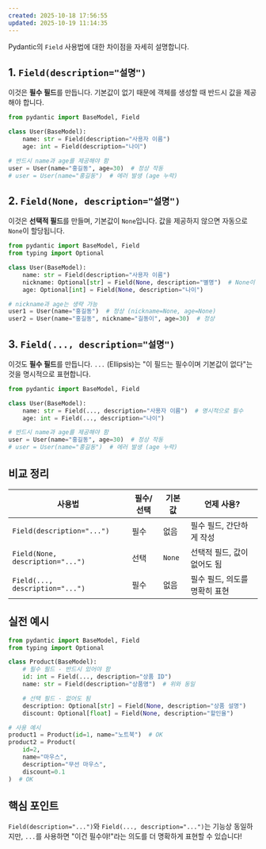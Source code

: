 ```yaml
---
created: 2025-10-18 17:56:55
updated: 2025-10-19 11:14:35
---
```

Pydantic의 `Field` 사용법에 대한 차이점을 자세히 설명합니다.

## 1. `Field(description="설명")`

이것은 **필수 필드**를 만듭니다. 기본값이 없기 때문에 객체를 생성할 때 반드시 값을 제공해야 합니다.

```python
from pydantic import BaseModel, Field

class User(BaseModel):
    name: str = Field(description="사용자 이름")
    age: int = Field(description="나이")

# 반드시 name과 age를 제공해야 함
user = User(name="홍길동", age=30)  # 정상 작동
# user = User(name="홍길동")  # 에러 발생 (age 누락)
```

## 2. `Field(None, description="설명")`

이것은 **선택적 필드**를 만들며, 기본값이 `None`입니다. 값을 제공하지 않으면 자동으로 `None`이 할당됩니다.

```python
from pydantic import BaseModel, Field
from typing import Optional

class User(BaseModel):
    name: str = Field(description="사용자 이름")
    nickname: Optional[str] = Field(None, description="별명")  # None이 기본값
    age: Optional[int] = Field(None, description="나이")

# nickname과 age는 생략 가능
user1 = User(name="홍길동")  # 정상 (nickname=None, age=None)
user2 = User(name="홍길동", nickname="길동이", age=30)  # 정상
```

## 3. `Field(..., description="설명")`

이것도 **필수 필드**를 만듭니다. `...` (Ellipsis)는 "이 필드는 필수이며 기본값이 없다"는 것을 명시적으로 표현합니다.

```python
from pydantic import BaseModel, Field

class User(BaseModel):
    name: str = Field(..., description="사용자 이름")  # 명시적으로 필수
    age: int = Field(..., description="나이")

# 반드시 name과 age를 제공해야 함
user = User(name="홍길동", age=30)  # 정상 작동
# user = User(name="홍길동")  # 에러 발생 (age 누락)
```

## 비교 정리

| 사용법 | 필수/선택 | 기본값 | 언제 사용? |
|--------|-----------|--------|------------|
| `Field(description="...")` | 필수 | 없음 | 필수 필드, 간단하게 작성 |
| `Field(None, description="...")` | 선택 | `None` | 선택적 필드, 값이 없어도 됨 |
| `Field(..., description="...")` | 필수 | 없음 | 필수 필드, 의도를 명확히 표현 |

## 실전 예시

```python
from pydantic import BaseModel, Field
from typing import Optional

class Product(BaseModel):
    # 필수 필드 - 반드시 있어야 함
    id: int = Field(..., description="상품 ID")
    name: str = Field(description="상품명")  # 위와 동일

    # 선택 필드 - 없어도 됨
    description: Optional[str] = Field(None, description="상품 설명")
    discount: Optional[float] = Field(None, description="할인율")

# 사용 예시
product1 = Product(id=1, name="노트북")  # OK
product2 = Product(
    id=2,
    name="마우스",
    description="무선 마우스",
    discount=0.1
)  # OK
```

## 핵심 포인트

`Field(description="...")`와 `Field(..., description="...")`는 기능상 동일하지만, `...`를 사용하면 "이건 필수야!"라는 의도를 더 명확하게 표현할 수 있습니다!
